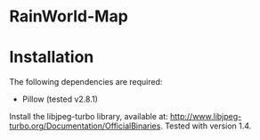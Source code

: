 # RainWorld-Map

# Installation
The following dependencies are required:
- Pillow (tested v2.8.1)

Install the libjpeg-turbo library, available at: http://www.libjpeg-turbo.org/Documentation/OfficialBinaries. Tested with version 1.4.